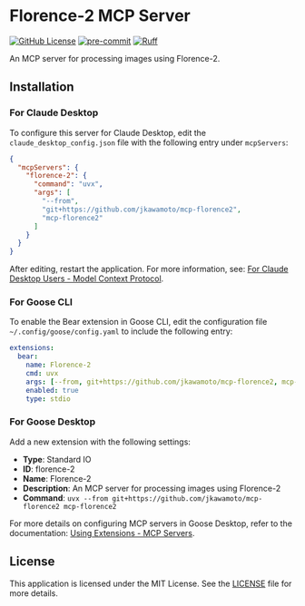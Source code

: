 # Florence-2 MCP Server
[![GitHub License](https://img.shields.io/github/license/jkawamoto/mcp-florence2)](https://github.com/jkawamoto/mcp-florence2/blob/main/LICENSE)
[![pre-commit](https://img.shields.io/badge/pre--commit-enabled-brightgreen?logo=pre-commit)](https://github.com/pre-commit/pre-commit)
[![Ruff](https://img.shields.io/endpoint?url=https://raw.githubusercontent.com/astral-sh/ruff/main/assets/badge/v2.json)](https://github.com/astral-sh/ruff)

An MCP server for processing images using Florence-2.

## Installation

### For Claude Desktop
To configure this server for Claude Desktop, edit the `claude_desktop_config.json` file with the following entry under
`mcpServers`:

```json
{
  "mcpServers": {
    "florence-2": {
      "command": "uvx",
      "args": [
        "--from",
        "git+https://github.com/jkawamoto/mcp-florence2",
        "mcp-florence2"
      ]
    }
  }
}
```
After editing, restart the application.
For more information,
see: [For Claude Desktop Users - Model Context Protocol](https://modelcontextprotocol.io/quickstart/user).

### For Goose CLI
To enable the Bear extension in Goose CLI,
edit the configuration file `~/.config/goose/config.yaml` to include the following entry:

```yaml
extensions:
  bear:
    name: Florence-2
    cmd: uvx
    args: [--from, git+https://github.com/jkawamoto/mcp-florence2, mcp-florence2]
    enabled: true
    type: stdio
```

### For Goose Desktop
Add a new extension with the following settings:

- **Type**: Standard IO
- **ID**: florence-2
- **Name**: Florence-2
- **Description**: An MCP server for processing images using Florence-2
- **Command**: `uvx --from git+https://github.com/jkawamoto/mcp-florence2 mcp-florence2`

For more details on configuring MCP servers in Goose Desktop,
refer to the documentation:
[Using Extensions - MCP Servers](https://block.github.io/goose/docs/getting-started/using-extensions#mcp-servers).


## License
This application is licensed under the MIT License. See the [LICENSE](LICENSE) file for more details.
